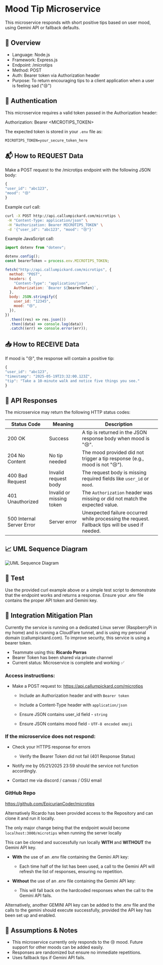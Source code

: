 # Mood Tip Microservice

This microservice responds with short positive tips based on user mood, using Gemini API or fallback defaults.

## 📌 Overview

- Language: Node.js
- Framework: Express.js
- Endpoint: /microtips
- Method: POST
- Auth: Bearer token via Authorization header
- Purpose: To return encouraging tips to a client application when a user is feeling sad ("😢")

## 🔐 Authentication

This microservice requires a valid token passed in the Authorization header:

Authorization: Bearer <MICROTIPS_TOKEN>

The expected token is stored in your `.env` file as:

`MICROTIPS_TOKEN=your_secure_token_here`

## 📬 How to REQUEST Data

Make a POST request to the /microtips endpoint with the following JSON body:

```js
{
"user_id": "abc123",
"mood": "😢"
}
```

Example curl call:

```bash
curl -X POST http://api.callumpickard.com/microtips \
 -H "Content-Type: application/json" \
 -H "Authorization: Bearer MICROTIPS_TOKEN" \
 -d '{"user_id": "abc123", "mood": "😢"}'
```

Example JavaScript call:

```js
import dotenv from "dotenv";

dotenv.config();
const bearerToken = process.env.MICROTIPS_TOKEN;

fetch("http://api.callumpickard.com/microtips", {
  method: "POST",
  headers: {
    "Content-Type": "application/json",
    Authorization: `Bearer ${bearerToken}`,
  },
  body: JSON.stringify({
    user_id: "12345",
    mood: "😢",
  }),
})
  .then((res) => res.json())
  .then((data) => console.log(data))
  .catch((err) => console.error(err));
```

## 📥 How to RECEIVE Data

If mood is "😢", the response will contain a positive tip:

```js
{
"user_id": "abc123",
"timestamp": "2025-05-19T23:32:00.123Z",
"tip": "Take a 10-minute walk and notice five things you see."
}
```

## 📡 API Responses

The microservice may return the following HTTP status codes:

| Status Code               | Meaning                  | Description                                                                                     |
| ------------------------- | ------------------------ | ----------------------------------------------------------------------------------------------- |
| 200 OK                    | Success                  | A tip is returned in the JSON response body when mood is "😢".                                  |
| 204 No Content            | No tip needed            | The mood provided did not trigger a tip response (e.g., mood is not "😢").                      |
| 400 Bad Request           | Invalid request body     | The request body is missing required fields like `user_id` or `mood`.                           |
| 401 Unauthorized          | Invalid or missing token | The `Authorization` header was missing or did not match the expected value.                     |
| 500 Internal Server Error | Server error             | Unexpected failure occurred while processing the request. Fallback tips will be used if needed. |

## 📈 UML Sequence Diagram

![UML Sequence Diagram](./diagram.png)

## 🧪 Test

Use the provided curl example above or a simple test script to demonstrate that the endpoint works and returns a response. Ensure your .env file contains the proper API token and Gemini key.

## 🧯 Integration Mitigation Plan

Currently the service is running on a dedicated Linux server (RaspberryPi in my home) and is running a CloudFare tunnel, and is using my personal domain (callumpickard.com). To improve security, this service is using a bearer token.

- Teammate using this: **Ricardo Porras**
- Bearer Token has been shared via private channel
- Current status: Microservice is complete and working ✅

### Access instructions:

- Make a POST request to: https://api.callumpickard.com/microtips

  - Include an Authorization header and with `Bearer token`

  - Include a Content-Type header with `application/json`

  - Ensure JSON contains user_id field - `string`

  - Ensure JSON contains mood field - `UTF-8 encoded emoji`

### If the microservice does not respond:

- Check your HTTPS response for errors

  - Verify the Bearer Token did not fail (401 Response Status)

- Notify me by 05/21/2025 23:59 should the service not function accordingly.

- Contact me via discord / canvas / OSU email

### GitHub Repo

https://github.com/EpicurianCoder/microtips

Alternatively Ricardo has been provided access to the Repository and can clone it and run it locally.

The only major change being that the endpoint would become `localhost:3000/microtips` when running the server locally

This can be cloned and successfully run locally **WITH** and **WITHOUT** the Gemini API key.

- **With** the use of an .env file containing the Gemini API key:

  - Each time half of the list has been used, a call to the Gemini API will refresh the list of responses, ensuring no repetition.

- **Without** the use of an .env file containing the Gemini API key:

  - This will fall back on the hardcoded responses when the call to the Gemini API fails.

Alternatively, another GEMINI API key can be added to the .env file and the calls to the gemini should execute successfully, provided the API key has been set up and enabled.

## 📎 Assumptions & Notes

- This microservice currently only responds to the 😢 mood. Future support for other moods can be added easily.
- Responses are randomized but ensure no immediate repetitions.
- Uses fallback tips if Gemini API fails.
